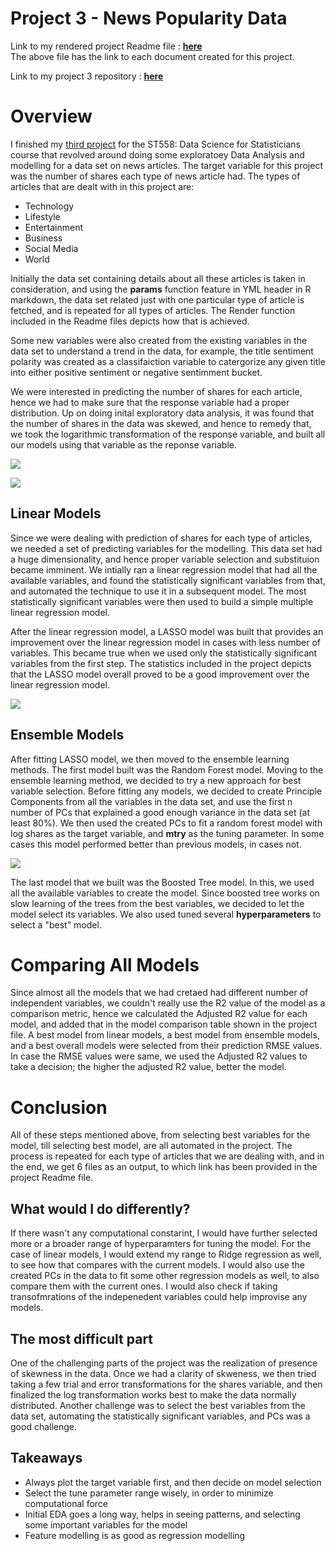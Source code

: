 # Project 3 - News Popularity Data

Link to my rendered project Readme file : [**here**](https://sbgadhwala.github.io/ST558_Project3/)  
The above file has the link to each document created for this project.

Link to my project 3 repository : [**here**](https://github.com/sbgadhwala/ST558_Project3/)

# Overview  

I finished my [third project](https://sbgadhwala.github.io/ST558_Project3/) for the ST558: Data Science for Statisticians course that revolved around doing some exploratoey Data Analysis and modelling for a data set on news articles. The target variable for this project was the number of shares each type of news article had. The types of articles that are dealt with in this project are:
  *  Technology
  *  Lifestyle
  *  Entertainment
  *  Business
  *  Social Media
  *  World

Initially the data set containing details about all these articles is taken in consideration, and using the **params** function feature in YML header in R markdown, the data set related just with one particular type of article is fetched, and is repeated for all types of articles. The Render function included in the Readme files depicts how that is achieved.

Some new variables were also created from the existing variables in the data set to understand a trend in the data, for example, the title sentiment polarity was created as a classifaiction variable to catergorize any given title into either positive sentiment or negative sentimment bucket.

We were interested in predicting the number of shares for each article, hence we had to make sure that the response variable had a proper distribution. Up on doing inital exploratory data analysis, it was found that the number of shares in the data was skewed, and hence to remedy that, we took the logarithmic transformation of the response variable, and built all our models using that variable as the reponse variable.  

<img
  src="/docs/assets/shares.png"
  style="display: inline-block; margin: 0 auto; max-width: 500px">
  
  <img
  src="/docs/assets/logShares.png"
  style="display: inline-block; margin: 0 auto; max-width: 500px">

## Linear Models
Since we were dealing with prediction of shares for each type of articles, we needed a set of predicting variables for the modelling. This data set had a huge dimensionality, and hence proper variable selection and substituion became imminent. We intially ran a linear regression model that had all the available variables, and found the statistically significant variables from that, and automated the technique to use it in a subsequent model. The most statistically significant variables were then used to build a simple multiple linear regression model. 

After the linear regression model, a LASSO model was built that provides an improvement over the linear regression model in cases with less number of variables. This became true when we used only the statistically significant variables from the first step. The statistics included in the project depicts that the LASSO model overall proved to be a good improvement over the linear regression model.  

<img
  src="/docs/assets/varImp.png"
  style="display: inline-block; margin: 0 auto; max-width: 500px">

## Ensemble Models
After fitting LASSO model, we then moved to the ensemble learning methods. The first model built was the Random Forest model. 
Moving to the ensemble learning method, we decided to try a new approach for best variable selection. Before fitting any models, we decided to create Principle Components from all the variables in the data set, and use the first n number of PCs that explained a good enough variance in the data set (at least 80%). We then used the created PCs to fit a random forest model with log shares as the target variable, and **mtry** as the tuning parameter. In some cases this model performed better than previous models, in cases not.   

<img
  src="/docs/assets/PCs.png"
  style="display: inline-block; margin: 0 auto; max-width: 500px">

The last model that we built was the Boosted Tree model. In this, we used all the available variables to create the model. Since boosted tree works on slow learning of the trees from the best variables, we decided to let the model select its variables. We also used tuned several **hyperparameters** to select a "best" model.

# Comparing All Models
Since almost all the models that we had cretaed had different number of independent variables, we couldn't really use the R2 value of the model as a comparison metric, hence we calculated the Adjusted R2 value for each model, and added that in the model comparison table shown in the project file. A best model from linear models, a best model from ensemble models, and a best overall models were selected from their prediction RMSE values. In case the RMSE values were same, we used the Adjusted R2 values to take a decision; the higher the adjusted R2 value, better the model.

# Conclusion
All of these steps mentioned above, from selecting best variables for the model, till selecting best model, are all automated in the project. The process is repeated for each type of articles that we are dealing with, and in the end, we get 6 files as an output, to which link has been provided in the project Readme file.

## What would I do differently?
If there wasn't any computational constarint, I would have further selected more or a broader range of hyperparamters for tuning the model. For the case of linear models, I would extend my range to Ridge regression as well, to see how that compares with the current models. I would also use the created PCs in the data to fit some other regression models as well, to also compare them with the current ones. I would also check if taking transofmrations of the indepenedent variables could help improvise any models.

## The most difficult part
One of the challenging parts of the project was the realization of presence of skewness in the data. Once we had a clarity of skweness, we then tried taking a few trial and error transformations for the shares variable, and then finalized the log transformation works best to make the data normally distributed. Another challenge was to select the best variables from the data set, automating the statistically significant variables, and PCs was a good challenge.

## Takeaways
  *  Always plot the target variable first, and then decide on model selection
  *  Select the tune parameter range wisely, in order to minimize computational force
  *  Initial EDA goes a long way, helps in seeing patterns, and selecting some important variables for the model
  *  Feature modelling is as good as regression modelling
